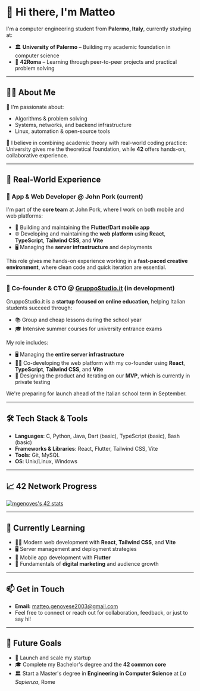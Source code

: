 # 👋 Hi there, I'm Matteo

I'm a computer engineering student from **Palermo, Italy**, currently studying at:
- 🏛 **University of Palermo** – Building my academic foundation in computer science
- 🧠 **42Roma** – Learning through peer-to-peer projects and practical problem solving

---

## 👨‍💻 About Me

🔧 I'm passionate about:
- Algorithms & problem solving
- Systems, networks, and backend infrastructure
- Linux, automation & open-source tools

🧠 I believe in combining academic theory with real-world coding practice:  
University gives me the theoretical foundation, while **42** offers hands-on, collaborative experience.

---

## 💼 Real-World Experience

### 🐷 App & Web Developer @ **John Pork** (current)
I'm part of the **core team** at John Pork, where I work on both mobile and web platforms:
- 🧠 Building and maintaining the **Flutter/Dart mobile app**
- 🌐 Developing and maintaining the **web platform** using **React**, **TypeScript**, **Tailwind CSS**, and **Vite**
- 🖥 Managing the **server infrastructure** and deployments

This role gives me hands-on experience working in a **fast-paced creative environment**, where clean code and quick iteration are essential.

---

### 🚀 Co-founder & CTO @ **[GruppoStudio.it](https://gruppostudio.it)** (in development)
GruppoStudio.it is a **startup focused on online education**, helping Italian students succeed through:
- 📚 Group and cheap lessons during the school year
- 🎓 Intensive summer courses for university entrance exams

My role includes:
- 🖥 Managing the **entire server infrastructure**
- 🧑‍💻 Co-developing the web platform with my co-founder using **React**, **TypeScript**, **Tailwind CSS**, and **Vite**
- 🧪 Designing the product and iterating on our **MVP**, which is currently in private testing 

We're preparing for launch ahead of the Italian school term in September.

---

<!--
## 📌 Pinned Projects

Here are a few of the C projects I’ve built so far at 42:

- [`ft_printf`](https://github.com/matteo-genovese/ft_printf) — Custom implementation of `printf` in C  
- [`ft_sqrt`](https://github.com/matteo-genovese/ft_sqrt) — Square root function using binary search  
- [`libft`](https://github.com/matteo-genovese/libft) — My personal C standard library

---
-->

## 🛠 Tech Stack & Tools

- **Languages**: C, Python, Java, Dart (basic), TypeScript (basic), Bash (basic)
- **Frameworks & Libraries**: React, Flutter, Tailwind CSS, Vite
- **Tools**: Git, MySQL
- **OS**: Unix/Linux, Windows

---

## 📈 42 Network Progress

<a href="https://github.com/oakoudad/badge42"><img src="https://badge.mediaplus.ma/darkblue/mgenoves?1337Badge=off&UM6P=off" alt="mgenoves's 42 stats" /></a>

---

## 🌱 Currently Learning

- 🧑‍💻 Modern web development with **React**, **Tailwind CSS**, and **Vite**
- 🖥 Server management and deployment strategies
- 📱 Mobile app development with **Flutter**
- 📢 Fundamentals of **digital marketing** and audience growth

---

## 📫 Get in Touch

- **Email:** matteo.genovese2003@gmail.com  
- Feel free to connect or reach out for collaboration, feedback, or just to say hi!

---

## 🎯 Future Goals

- 🚀 Launch and scale my startup  
- 🎓 Complete my Bachelor's degree and the **42 common core**
- 🏛 Start a Master's degree in **Engineering in Computer Science** at *La Sapienza*, Rome
